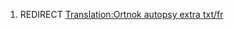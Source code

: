 1.  REDIRECT [Translation:Ortnok autopsy extra
    txt/fr](Translation:Ortnok_autopsy_extra_txt/fr "wikilink")